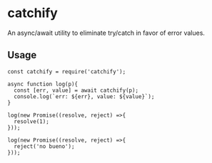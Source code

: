 # catchify
An async/await utility to eliminate try/catch in favor of error values.

## Usage

```
const catchify = require('catchify');

async function log(p){
  const [err, value] = await catchify(p);
  console.log(`err: ${err}, value: ${value}`);
}

log(new Promise((resolve, reject) =>{
  resolve(1);
}));

log(new Promise((resolve, reject) =>{
  reject('no bueno');
}));

```